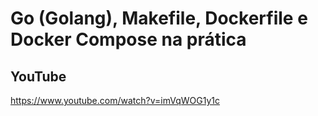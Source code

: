 # Go (Golang), Makefile, Dockerfile e Docker Compose na prática

## YouTube

https://www.youtube.com/watch?v=imVqWOG1y1c